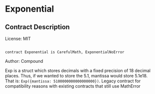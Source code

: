# Exponential

## Contract Description


License: MIT

## 

```solidity
contract Exponential is CarefulMath, ExponentialNoError
```

Author: Compound

Exp is a struct which stores decimals with a fixed precision of 18 decimal places.
Thus, if we wanted to store the 5.1, mantissa would store 5.1e18. That is:
`Exp({mantissa: 5100000000000000000})`.
Legacy contract for compatibility reasons with existing contracts that still use MathError
